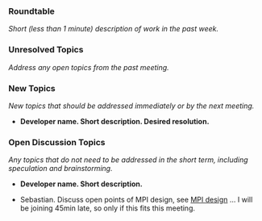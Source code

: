 ### Roundtable
_Short (less than 1 minute) description of work in the past week._


### Unresolved Topics
_Address any open topics from the past meeting._

### New Topics
_New topics that should be addressed immediately or by the next
meeting._

* __Developer name.  Short description.  Desired resolution.__

### Open Discussion Topics
_Any topics that do not need to be addressed in the short term,
including speculation and brainstorming._

* __Developer name.  Short description.__

* Sebastian. Discuss open points of MPI design, see [MPI design](https://github.com/stan-dev/stan/wiki/Parallelism-using-MPI-in-Stan) ... I will be joining 45min late, so only if this fits this meeting.
